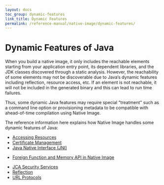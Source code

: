 ```yaml
---
layout: docs
toc_group: dynamic-features
link_title: Dynamic Features
permalink: /reference-manual/native-image/dynamic-features/
---
```


# Dynamic Features of Java

When you build a native image, it only includes the reachable elements starting from your application entry point, its dependent libraries, and the JDK classes discovered through a static analysis. 
However, the reachability of some elements may not be discoverable due to Java’s dynamic features including reflection, resource access, etc. 
If an element is not reachable, it will not be included in the generated binary and this can lead to run time failures.

Thus, some dynamic Java features may require special "treatment" such as a command line option or provisioning metadata to be compatible with ahead-of-time compilation using Native Image. 

The reference information here explains how Native Image handles some dynamic features of Java:

- [Accessing Resources](ReachabilityMetadata.md#resources)
- [Certificate Management](CertificateManagement.md)
- [Java Native Interface (JNI)](ReachabilityMetadata.md#java-native-interface)
* [Foreign Function and Memory API in Native Image](FFM-API.md)
- [JCA Security Services](JCASecurityServices.md)
- [Reflection](ReachabilityMetadata.md#reflection)
- [URL Protocols](URLProtocols.md)